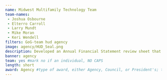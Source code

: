 ```yaml
---
name: Midwest Multifamily Technology Team
team-names:
 - Joshua Osbourne
 - Elterro Carroll
 - Larry Mundt
 - Mike Moran
 - Keri Wendell
filters: GoG-team hud agency
image: agency/HUD_Seal.png
description: Developed an Annual Financial Statement review sheet that has generated over $250,000 man-hour cost savings per year per region. The tools they built standardize how work is completed, give staff access to vital information in an easy-to-use format, promote efficiency, and utilize data that was not previously available.
banner: agency
team: yes #mark no if an individual, NO CAPS 
length: short
award: Agency #type of award, either Agency, Council, or President's; this is case sensitive so make sure to match the options listed exactly. This section generates the format of the card
---
```

